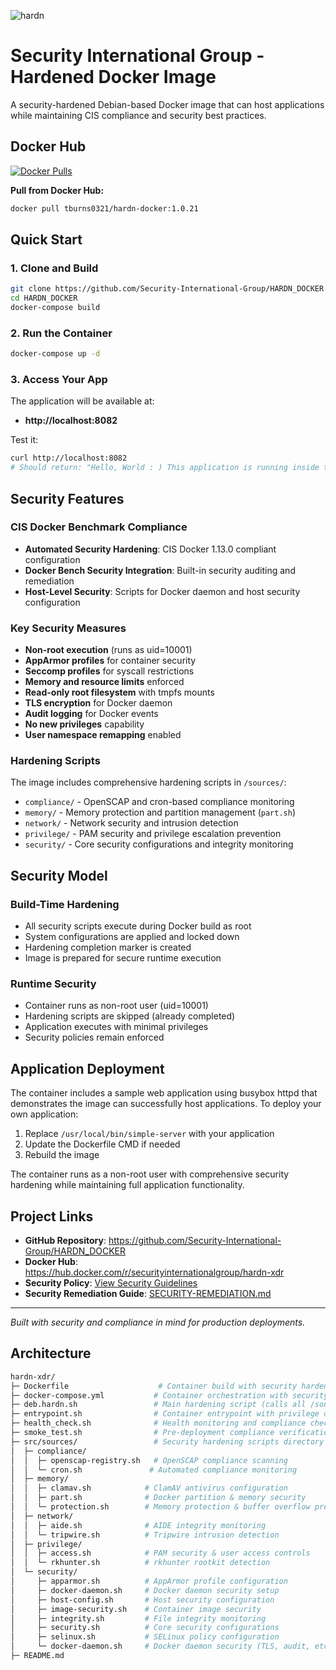 
![hardn](src/sources/C20B6DE6-87CA-4439-A74F-3CD2D4BF5A82.png)

<p align="center">
 

# Security International Group - Hardened Docker Image

A security-hardened Debian-based Docker image that can host applications while maintaining CIS compliance and security best practices.

 ## Docker Hub

[![Docker Pulls](https://img.shields.io/docker/pulls/tburns0321/hardn-docker)](https://hub.docker.com/r/tburns0321/hardn-docker)

**Pull from Docker Hub:**
```bash
docker pull tburns0321/hardn-docker:1.0.21
```
## Quick Start

### 1. Clone and Build
```bash
git clone https://github.com/Security-International-Group/HARDN_DOCKER.git
cd HARDN_DOCKER
docker-compose build
```

### 2. Run the Container
```bash
docker-compose up -d
```

### 3. Access Your App
The application will be available at:
- **http://localhost:8082**

Test it:
```bash
curl http://localhost:8082
# Should return: "Hello, World : ) This application is running inside the hardened container."
```

## Security Features

### CIS Docker Benchmark Compliance
- **Automated Security Hardening**: CIS Docker 1.13.0 compliant configuration
- **Docker Bench Security Integration**: Built-in security auditing and remediation
- **Host-Level Security**: Scripts for Docker daemon and host security configuration

### Key Security Measures
-  **Non-root execution** (runs as uid=10001)
-  **AppArmor profiles** for container security
-  **Seccomp profiles** for syscall restrictions
-  **Memory and resource limits** enforced
-  **Read-only root filesystem** with tmpfs mounts
-  **TLS encryption** for Docker daemon
-  **Audit logging** for Docker events
-  **No new privileges** capability
-  **User namespace remapping** enabled

### Hardening Scripts
The image includes comprehensive hardening scripts in `/sources/`:
- `compliance/` - OpenSCAP and cron-based compliance monitoring
- `memory/` - Memory protection and partition management (`part.sh`)
- `network/` - Network security and intrusion detection
- `privilege/` - PAM security and privilege escalation prevention
- `security/` - Core security configurations and integrity monitoring

## Security Model

### Build-Time Hardening
- All security scripts execute during Docker build as root
- System configurations are applied and locked down
- Hardening completion marker is created
- Image is prepared for secure runtime execution

### Runtime Security
- Container runs as non-root user (uid=10001)
- Hardening scripts are skipped (already completed)
- Application executes with minimal privileges
- Security policies remain enforced

## Application Deployment

The container includes a sample web application using busybox httpd that demonstrates the image can successfully host applications. To deploy your own application:

1. Replace `/usr/local/bin/simple-server` with your application
2. Update the Dockerfile CMD if needed
3. Rebuild the image

The container runs as a non-root user with comprehensive security hardening while maintaining full application functionality.

## Project Links

- **GitHub Repository**: https://github.com/Security-International-Group/HARDN_DOCKER
- **Docker Hub**: https://hub.docker.com/r/securityinternationalgroup/hardn-xdr
- **Security Policy**: [View Security Guidelines](SECURITY.md)
- **Security Remediation Guide**: [SECURITY-REMEDIATION.md](SECURITY-REMEDIATION.md)

---

*Built with security and compliance in mind for production deployments.*
## Architecture

```bash
hardn-xdr/
├─ Dockerfile                    # Container build with security hardening
├─ docker-compose.yml           # Container orchestration with security settings
├─ deb.hardn.sh                 # Main hardening script (calls all /sources scripts)
├─ entrypoint.sh                # Container entrypoint with privilege dropping
├─ health_check.sh              # Health monitoring and compliance checks
├─ smoke_test.sh                # Pre-deployment compliance verification
├─ src/sources/                 # Security hardening scripts directory
│  ├─ compliance/
│  │  ├─ openscap-registry.sh   # OpenSCAP compliance scanning
│  │  └─ cron.sh               # Automated compliance monitoring
│  ├─ memory/
│  │  ├─ clamav.sh            # ClamAV antivirus configuration
│  │  ├─ part.sh              # Docker partition & memory security
│  │  └─ protection.sh        # Memory protection & buffer overflow prevention
│  ├─ network/
│  │  ├─ aide.sh              # AIDE integrity monitoring
│  │  └─ tripwire.sh          # Tripwire intrusion detection
│  ├─ privilege/
│  │  ├─ access.sh            # PAM security & user access controls
│  │  └─ rkhunter.sh          # rkhunter rootkit detection
│  └─ security/
│     ├─ apparmor.sh          # AppArmor profile configuration
│     ├─ docker-daemon.sh     # Docker daemon security setup
│     ├─ host-config.sh       # Host security configuration
│     ├─ image-security.sh    # Container image security
│     ├─ integrity.sh         # File integrity monitoring
│     ├─ security.sh          # Core security configurations
│     ├─ selinux.sh           # SELinux policy configuration
│     └─ docker-daemon.sh     # Docker daemon security (TLS, audit, etc.)
├─ README.md                   
```
